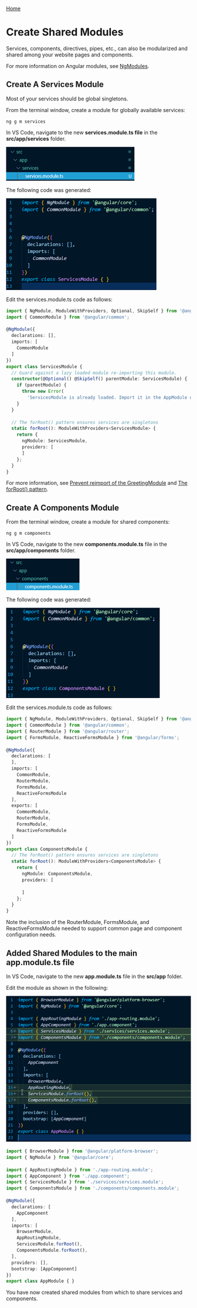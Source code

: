 [Home](README.md)

# Create Shared Modules

Services, components, directives, pipes, etc., can also be modularized and shared among your website pages and components. 

For more information on Angular modules, see [NgModules](https://angular.io/guide/ngmodule#shared-modules). 

## Create A Services Module 

Most of your services should be global singletons. 

From the terminal window, create a module for globally available services: 

```
ng g m services
```

In VS Code, navigate to the new **services.module.ts file** in the **src/app/services** folder.

![image.png](/.attachments/image-5e943e9f-b498-4cfd-808e-73dcd18865fd.png)

The following code was generated:

![image.png](/.attachments/image-04e1fbec-0584-445f-befe-c8fea9c817c3.png)

Edit the services.module.ts code as follows:

``` typescript
import { NgModule, ModuleWithProviders, Optional, SkipSelf } from '@angular/core';
import { CommonModule } from '@angular/common';

@NgModule({
  declarations: [],
  imports: [
    CommonModule
  ]
})
export class ServicesModule {
  // Guard against a lazy loaded module re-importing this module.
  constructor(@Optional() @SkipSelf() parentModule: ServicesModule) {
    if (parentModule) {
      throw new Error(
        'ServicesModule is already loaded. Import it in the AppModule only');
    }
  }

  // The forRoot() pattern ensures services are singletons
  static forRoot(): ModuleWithProviders<ServicesModule> {
    return {
      ngModule: ServicesModule,
      providers: [
      ]
    };
  }
}
```

For more information, see [Prevent reimport of the GreetingModule](https://angular.io/guide/singleton-services#prevent-reimport-of-the-greetingmodule) and [The forRoot() pattern](https://angular.io/guide/singleton-services#the-forroot-pattern).

## Create A Components Module 

From the terminal window, create a module for shared components: 

```
ng g m components
```

In VS Code, navigate to the new **components.module.ts** file in the **src/app/components** folder.

![image.png](/.attachments/image-8e73b190-8c1e-4a9b-809a-fe7457f0d439.png)

The following code was generated:

![image.png](/.attachments/image-53790796-d6e0-4fa8-a42b-bc7eacbf1972.png)

Edit the services.module.ts code as follows:

``` typescript
import { NgModule, ModuleWithProviders, Optional, SkipSelf } from '@angular/core';
import { CommonModule } from '@angular/common';
import { RouterModule } from '@angular/router';
import { FormsModule, ReactiveFormsModule } from '@angular/forms';

@NgModule({
  declarations: [
  ],
  imports: [
    CommonModule,
    RouterModule,
    FormsModule,
    ReactiveFormsModule
  ],
  exports: [
    CommonModule,
    RouterModule,
    FormsModule,
    ReactiveFormsModule
  ]
})
export class ComponentsModule {
  // The forRoot() pattern ensures services are singletons
  static forRoot(): ModuleWithProviders<ComponentsModule> {
    return {
      ngModule: ComponentsModule,
      providers: [

      ]
    };
  }
}
```

Note the inclusion of the RouterModule, FormsModule, and ReactiveFormsModule needed to support common page and component configuration needs.

## Added Shared Modules to the main app.module.ts file

In VS Code, navigate to the new **app.module.ts** file in the **src/app** folder.

Edit the module as shown in the following:

![image.png](/.attachments/image-a61b37cd-70e4-401f-97b1-ba2e643957ad.png)

``` typescript
import { BrowserModule } from '@angular/platform-browser';
import { NgModule } from '@angular/core';

import { AppRoutingModule } from './app-routing.module';
import { AppComponent } from './app.component';
import { ServicesModule } from './services/services.module';
import { ComponentsModule } from './components/components.module';

@NgModule({
  declarations: [
    AppComponent
  ],
  imports: [
    BrowserModule,
    AppRoutingModule,
    ServicesModule.forRoot(),
    ComponentsModule.forRoot(),
  ],
  providers: [],
  bootstrap: [AppComponent]
})
export class AppModule { }
```

You have now created shared modules from which to share services and components. 




